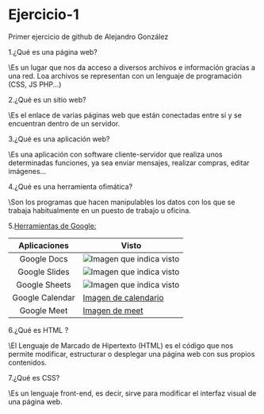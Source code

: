 # Ejercicio-1
Primer ejercicio de github de Alejandro González

1.¿Qué es una página web?

\\Es un lugar que nos da acceso a diversos archivos e información gracias a una red. Loa archivos se representan con un lenguaje de programación (CSS,
JS PHP...)

2.¿Qué es un sitio web?

\\Es el enlace de varias páginas web que están conectadas entre sí y se 
encuentran dentro de un servidor.

3.¿Qué es una aplicación web?

\\Es una aplicación con software cliente-servidor que realiza unos determinadas funciones, ya sea enviar mensajes, realizar compras, editar imágenes...

4.¿Qué es una herramienta ofimática?

\\Son los programas que hacen manipulables los datos con los que se trabaja habitualmente en un puesto de trabajo u oficina.

5.[Herramientas de Google:](https://www.google.com/intl/es-419/chrome/browser-tools/ "Enlace a la explicación")

|Aplicaciones|Visto|
|:-----------------------:|------|
|Google Docs|![Imagen que indica visto](https://www.google.com/url?sa=i&url=https%3A%2F%2Fes.m.wikipedia.org%2Fwiki%2FArchivo%3AGreen_tick.svg&psig=AOvVaw0dVo2o3ViuwhL7MuGLGV0D&ust=1696506796355000&source=images&cd=vfe&ved=0CBEQjRxqFwoTCNizobmq3IEDFQAAAAAdAAAAABAE)|
|Google Slides|![Imagen que indica visto](https://www.google.com/url?sa=i&url=https%3A%2F%2Fes.m.wikipedia.org%2Fwiki%2FArchivo%3AGreen_tick.svg&psig=AOvVaw0dVo2o3ViuwhL7MuGLGV0D&ust=1696506796355000&source=images&cd=vfe&ved=0CBEQjRxqFwoTCNizobmq3IEDFQAAAAAdAAAAABAE)|
|Google Sheets|![Imagen que indica visto](https://www.google.com/url?sa=i&url=https%3A%2F%2Fes.m.wikipedia.org%2Fwiki%2FArchivo%3AGreen_tick.svg&psig=AOvVaw0dVo2o3ViuwhL7MuGLGV0D&ust=1696506796355000&source=images&cd=vfe&ved=0CBEQjRxqFwoTCNizobmq3IEDFQAAAAAdAAAAABAE)|
|Google Calendar|[Imagen de calendario](https://www.google.com/url?sa=i&url=https%3A%2F%2Fes.wordpress.)|org%2Fplugins%2Fevents-calendar-for-google%2F&psig=AOvVaw3TiDGm7XoKqcghKPPSOMA_&ust=1696506903483000&source=images&cd=vfe&opi=89978449&ved=0CBEQjRxqFwoTCICNyu-q3IEDFQAAAAAdAAAAABAD)|
|Google Meet|[Imagen de meet]()





6.¿Qué es HTML ?

\\El Lenguaje de Marcado de Hipertexto (HTML) es el código que nos permite modificar, estructurar o desplegar una página web con sus propios contenidos.

<!DOCTYPE html>
<html lang="en">
<head>
    <meta charset="UTF-8>
    <meta http-equiv="X-UA-Compatible" content="IE=edge">
    <meta name="viewport" content="width=device-width, initial-scale=1.0">
    <title>Document</title>
</head>    
<body>

</body>
</html>










7.¿Qué es CSS?

\\Es un lenguaje front-end, es decir, sirve para modificar el interfaz visual de una página web.


